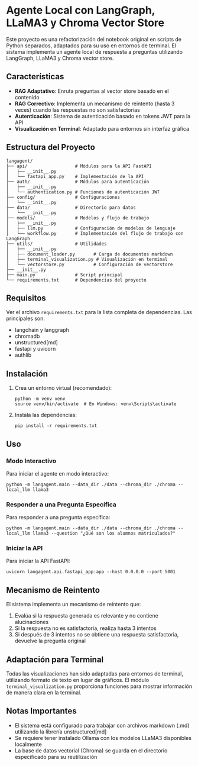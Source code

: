 # Agente Local con LangGraph, LLaMA3 y Chroma Vector Store

Este proyecto es una refactorización del notebook original en scripts de Python separados, adaptados para su uso en entornos de terminal. El sistema implementa un agente local de respuesta a preguntas utilizando LangGraph, LLaMA3 y Chroma vector store.

## Características

- **RAG Adaptativo**: Enruta preguntas al vector store basado en el contenido
- **RAG Correctivo**: Implementa un mecanismo de reintento (hasta 3 veces) cuando las respuestas no son satisfactorias
- **Autenticación**: Sistema de autenticación basado en tokens JWT para la API
- **Visualización en Terminal**: Adaptado para entornos sin interfaz gráfica

## Estructura del Proyecto

```
langagent/
├── api/                  # Módulos para la API FastAPI
│   ├── __init__.py
│   └── fastapi_app.py    # Implementación de la API
├── auth/                 # Módulos para autenticación
│   ├── __init__.py
│   └── authentication.py # Funciones de autenticación JWT
├── config/               # Configuraciones
│   └── __init__.py
├── data/                 # Directorio para datos
│   └── __init__.py
├── models/               # Modelos y flujo de trabajo
│   ├── __init__.py
│   ├── llm.py            # Configuración de modelos de lenguaje
│   └── workflow.py       # Implementación del flujo de trabajo con LangGraph
├── utils/                # Utilidades
│   ├── __init__.py
│   ├── document_loader.py       # Carga de documentos markdown
│   ├── terminal_visualization.py # Visualización en terminal
│   └── vectorstore.py           # Configuración de vectorstore
├── __init__.py
├── main.py               # Script principal
└── requirements.txt      # Dependencias del proyecto
```

## Requisitos

Ver el archivo `requirements.txt` para la lista completa de dependencias. Las principales son:

- langchain y langgraph
- chromadb
- unstructured[md]
- fastapi y uvicorn
- authlib

## Instalación

1. Crea un entorno virtual (recomendado):
   ```
   python -m venv venv
   source venv/bin/activate  # En Windows: venv\Scripts\activate
   ```

2. Instala las dependencias:
   ```
   pip install -r requirements.txt
   ```

## Uso

### Modo Interactivo

Para iniciar el agente en modo interactivo:

```
python -m langagent.main --data_dir ./data --chroma_dir ./chroma --local_llm llama3
```

### Responder a una Pregunta Específica

Para responder a una pregunta específica:

```
python -m langagent.main --data_dir ./data --chroma_dir ./chroma --local_llm llama3 --question "¿Qué son los alumnos matriculados?"
```

### Iniciar la API

Para iniciar la API FastAPI:

```
uvicorn langagent.api.fastapi_app:app --host 0.0.0.0 --port 5001
```

## Mecanismo de Reintento

El sistema implementa un mecanismo de reintento que:

1. Evalúa si la respuesta generada es relevante y no contiene alucinaciones
2. Si la respuesta no es satisfactoria, realiza hasta 3 intentos
3. Si después de 3 intentos no se obtiene una respuesta satisfactoria, devuelve la pregunta original

## Adaptación para Terminal

Todas las visualizaciones han sido adaptadas para entornos de terminal, utilizando formato de texto en lugar de gráficos. El módulo `terminal_visualization.py` proporciona funciones para mostrar información de manera clara en la terminal.

## Notas Importantes

- El sistema está configurado para trabajar con archivos markdown (.md) utilizando la librería unstructured[md]
- Se requiere tener instalado Ollama con los modelos LLaMA3 disponibles localmente
- La base de datos vectorial (Chroma) se guarda en el directorio especificado para su reutilización
